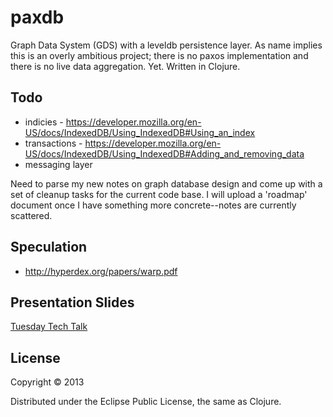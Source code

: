 # paxdb

Graph Data System (GDS) with a leveldb persistence layer. As name implies this is an overly ambitious project; there is no paxos implementation and there is no live data aggregation. Yet.
Written in Clojure.

## Todo

- indicies - https://developer.mozilla.org/en-US/docs/IndexedDB/Using_IndexedDB#Using_an_index
- transactions - https://developer.mozilla.org/en-US/docs/IndexedDB/Using_IndexedDB#Adding_and_removing_data
- messaging layer

Need to parse my new notes on graph database design and come up with a set of cleanup tasks for the current code base. I will upload a 'roadmap' document once I have something more concrete--notes are currently scattered.

## Speculation
- http://hyperdex.org/papers/warp.pdf

## Presentation Slides
<a href="http://jamesdominguez.com/paxdb-tuesdaytech/#/">Tuesday Tech Talk</a>

## License

Copyright © 2013

Distributed under the Eclipse Public License, the same as Clojure.
